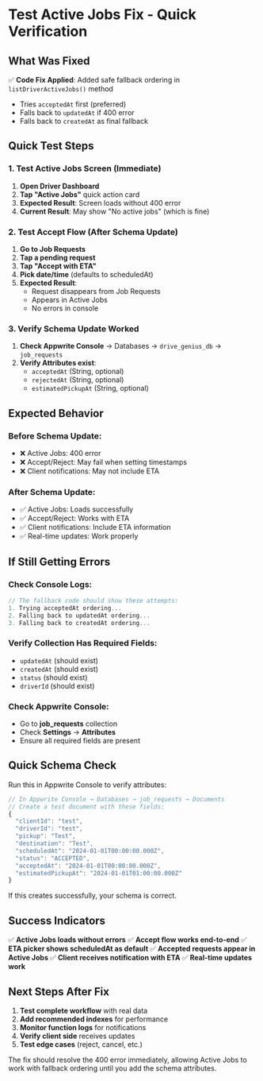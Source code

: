 # Test Active Jobs Fix - Quick Verification

## What Was Fixed
✅ **Code Fix Applied**: Added safe fallback ordering in `listDriverActiveJobs()` method
- Tries `acceptedAt` first (preferred)
- Falls back to `updatedAt` if 400 error  
- Falls back to `createdAt` as final fallback

## Quick Test Steps

### 1. Test Active Jobs Screen (Immediate)
1. **Open Driver Dashboard**
2. **Tap "Active Jobs"** quick action card
3. **Expected Result**: Screen loads without 400 error
4. **Current Result**: May show "No active jobs" (which is fine)

### 2. Test Accept Flow (After Schema Update)
1. **Go to Job Requests**
2. **Tap a pending request**
3. **Tap "Accept with ETA"**
4. **Pick date/time** (defaults to scheduledAt)
5. **Expected Result**: 
   - Request disappears from Job Requests
   - Appears in Active Jobs
   - No errors in console

### 3. Verify Schema Update Worked
1. **Check Appwrite Console** → Databases → `drive_genius_db` → `job_requests`
2. **Verify Attributes exist**:
   - `acceptedAt` (String, optional)
   - `rejectedAt` (String, optional) 
   - `estimatedPickupAt` (String, optional)

## Expected Behavior

### Before Schema Update:
- ❌ Active Jobs: 400 error
- ❌ Accept/Reject: May fail when setting timestamps
- ❌ Client notifications: May not include ETA

### After Schema Update:
- ✅ Active Jobs: Loads successfully
- ✅ Accept/Reject: Works with ETA
- ✅ Client notifications: Include ETA information
- ✅ Real-time updates: Work properly

## If Still Getting Errors

### Check Console Logs:
```dart
// The fallback code should show these attempts:
1. Trying acceptedAt ordering...
2. Falling back to updatedAt ordering...
3. Falling back to createdAt ordering...
```

### Verify Collection Has Required Fields:
- `updatedAt` (should exist)
- `createdAt` (should exist)
- `status` (should exist)
- `driverId` (should exist)

### Check Appwrite Console:
- Go to **job_requests** collection
- Check **Settings** → **Attributes**
- Ensure all required fields are present

## Quick Schema Check

Run this in Appwrite Console to verify attributes:

```javascript
// In Appwrite Console → Databases → job_requests → Documents
// Create a test document with these fields:
{
  "clientId": "test",
  "driverId": "test", 
  "pickup": "Test",
  "destination": "Test",
  "scheduledAt": "2024-01-01T00:00:00.000Z",
  "status": "ACCEPTED",
  "acceptedAt": "2024-01-01T00:00:00.000Z",
  "estimatedPickupAt": "2024-01-01T01:00:00.000Z"
}
```

If this creates successfully, your schema is correct.

## Success Indicators

✅ **Active Jobs loads without errors**
✅ **Accept flow works end-to-end**
✅ **ETA picker shows scheduledAt as default**
✅ **Accepted requests appear in Active Jobs**
✅ **Client receives notification with ETA**
✅ **Real-time updates work**

## Next Steps After Fix

1. **Test complete workflow** with real data
2. **Add recommended indexes** for performance
3. **Monitor function logs** for notifications
4. **Verify client side** receives updates
5. **Test edge cases** (reject, cancel, etc.)

The fix should resolve the 400 error immediately, allowing Active Jobs to work with fallback ordering until you add the schema attributes.
